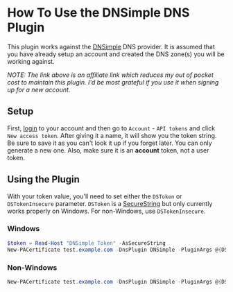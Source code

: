 # How To Use the DNSimple DNS Plugin

This plugin works against the [DNSimple](https://dnsimple.com/r/c9b80a2f227e49) DNS provider. It is assumed that you have already setup an account and created the DNS zone(s) you will be working against.

*NOTE: The link above is an affiliate link which reduces my out of pocket cost to maintain this plugin. I'd be most grateful if you use it when signing up for a new account.*

## Setup

First, [login](https://dnsimple.com/login) to your account and then go to `Account` - `API tokens` and click `New access token`. After giving it a name, it will show you the token string. Be sure to save it as you can't look it up if you forget later. You can only generate a new one. Also, make sure it is an **account** token, not a user token.

## Using the Plugin

With your token value, you'll need to set either the `DSToken` or `DSTokenInsecure` parameter. `DSToken` is a [SecureString](https://docs.microsoft.com/en-us/dotnet/api/system.security.securestring) but only currently works properly on Windows. For non-Windows, use `DSTokenInsecure`.

### Windows

```powershell
$token = Read-Host "DNSimple Token" -AsSecureString
New-PACertificate test.example.com -DnsPlugin DNSimple -PluginArgs @{DSToken=$token}
```

### Non-Windows

```powershell
New-PACertificate test.example.com -DnsPlugin DNSimple -PluginArgs @{DSTokenInsecure='xxxxxxxxxxxx'}
```

